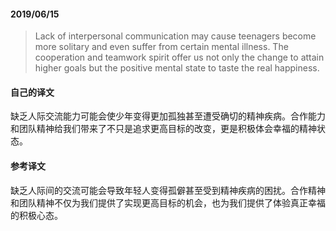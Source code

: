 #### 2019/06/15

> Lack of interpersonal communication may cause teenagers become more solitary and even suffer from certain mental illness. The cooperation and teamwork spirit offer us not only the change to attain higher goals but the positive mental state to taste the real happiness.



#### 自己的译文

缺乏人际交流能力可能会使少年变得更加孤独甚至遭受确切的精神疾病。合作能力和团队精神给我们带来了不只是追求更高目标的改变，更是积极体会幸福的精神状态。



#### 参考译文

缺乏人际间的交流可能会导致年轻人变得孤僻甚至受到精神疾病的困扰。合作精神和团队精神不仅为我们提供了实现更高目标的机会，也为我们提供了体验真正幸福的积极心态。